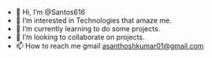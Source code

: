 - 👋 Hi, I’m @Santos616
- 👀 I’m interested in Technologies that amaze me.
- 🌱 I’m currently learning to do some projects.
- 💞️ I’m looking to collaborate on projects.
- 📫 How to reach me gmail asanthoshkumar01@gmail.com

<!---
Santos616/Santos616 is a ✨ special ✨ repository because its `README.md` (this file) appears on your GitHub profile.
You can click the Preview link to take a look at your changes.
--->
